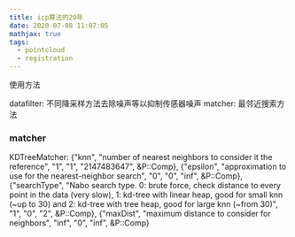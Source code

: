 ```yaml
---
title: icp算法的20年
date: 2020-07-08 11:07:05
mathjax: true
tags: 
  - pointcloud
  - registration
---
```


使用方法
<!-- more -->

datafilter: 不同降采样方法去除噪声等以抑制传感器噪声
matcher: 最邻近搜索方法

### matcher
KDTreeMatcher:
{"knn", "number of nearest neighbors to consider it the reference", "1", "1", "2147483647", &P::Comp<unsigned>},
				{"epsilon", "approximation to use for the nearest-neighbor search", "0", "0", "inf", &P::Comp<T>},
				{"searchType", "Nabo search type. 0: brute force, check distance to every point in the data (very slow), 1: kd-tree with linear heap, good for small knn (~up to 30) and 2: kd-tree with tree heap, good for large knn (~from 30)", "1", "0", "2", &P::Comp<unsigned>},
				{"maxDist", "maximum distance to consider for neighbors", "inf", "0", "inf", &P::Comp<T>}